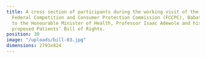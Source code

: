 ```yaml
---
title: A cross section of participants during the working visit of the Director General,
  Federal Competition and Consumer Protection Commission (FCCPC), Babatunde Irukera,
  to the Honourable Minister of Health, Professor Isaac Adewole and his team on the
  proposed Patients’ Bill of Rights.
position: 30
image: "/uploads/bill-03.jpg"
dimensions: 2793x824
---
```


